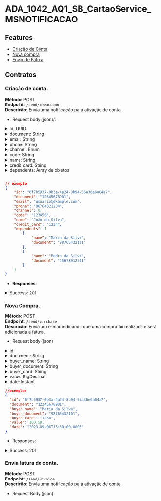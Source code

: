 # ADA_1042_AQ1_SB_CartaoService_MSNOTIFICACAO

## Features

- [Criação de Conta](#criação-de-conta-)
- [Nova compra](#nova-compra-)
- [Envio de Fatura](#envia-fatura-de-conta)

## Contratos

### Criação de conta. 
**Método**: POST <br>
**Endpoint**: `/send/newaccount` <br>
**Descrição**: Envia uma notificação para ativação de conta.

- Request body (json)/:
<details>
  <summary>id: UUID</summary>

- **Descrição**: Identificador único no formato UUID.
- **Validação**: Deve ser um UUID válido.
</details>

<details>
  <summary>document: String</summary>

- **Descrição**: Documento único do usuário.
- **Validação**: Deve ser um documento válido (apenas números). Deve ter obrigatoriamente o tamanho de 11 caracteres numéricos.
</details>

<details>
  <summary>email: String</summary>

- **Descrição**: Email único do usuário.
- **Validação**: Deve ser um email válido.
</details>

<details>
   <summary>phone: String</summary>

- **Descrição**: Número de contato único do usuário.
- **Validação**: Deve ser um número de telefone ou celular válido. Apenas números, com o DDD.
</details>

<details>
   <summary>channel: Enum</summary>

- **Descrição**: 0: Email, 1: SMS - Só aceita e-mail por enquanto.
</details>

<details>
   <summary>code: String</summary>

- **Descrição**: Código de ativação gerado com a geração da conta, será enviado no email.
- **Validação**: Deve ser um código de seis digitos. 
</details>

<details>
     <summary>name: String</summary>

- **Descrição**: Nome do usuário.
- **Validação**: Deve ter pelo menos dois caracteres e não conter números.
</details>

<details>
     <summary>credit_card: String</summary>

- **Descrição**: Apenas últimos quatro digitos do cartão.
- **Validação**: Deve obrigatoriamente ter 4 caracteres númericos.

</details>

<details>
<summary>dependents: Array de objetos</summary>

- **Descrição**: Um array dos dependentes criados na conta, com o nome e documento dos dependentes.
- **Validação**: A mesma de nome e de documento.
</details>

``` json

// exemplo
{
    "id": "6f7b5937-0b3a-4a24-8b94-56a36e6a04a7",
    "document": "12345678901",
    "email": "usuario@example.com",
    "phone": "98764321234",
    "channel": 0,
    "code": "123456",
    "name": "João da Silva",
    "credit_card": "1234",
    "dependents": [
        {
            "name": "Maria da Silva",
            "document": "98765432101"
        },
        {
            "name": "Pedro da Silva",
            "document": "45678912301"
        }
    ]
}

```

- **Responses**:
<details>

<summary>Success: 201</summary>

```json
{
  "subject": "Account creation",
  "result": "Message was sent with success.",
  "channel": "E-mail",
  "recipient": "usuario@example.com",
  "name": "João da Silva"
}
```
</details>

### Nova Compra. 
**Método**: POST <br>
**Endpoint**: `/send/purchase` <br>
**Descrição**: Envia um e-mail indicando que uma compra foi realizada e será adicionada a fatura.

- Request body (json)

<details>
  <summary>id</summary>

- **Descrição**: Identificador único da compra.
- **Validação**: Deve ser um UUID válido.
</details>

<details>
  <summary>document: String</summary>

- **Descrição**: Documento único do USUÁRIO que receberá a notificação, não de quem fez a compra.
- **Validação**: Deve ser um documento válido (apenas números). Deve ter obrigatoriamente o tamanho de 11 caracteres numéricos.
</details>

<details>
  <summary>buyer_name: String</summary>

- **Descrição**: Nome do dono do cartão de crédito que executou a compra (pode ser o dependente).
- **Validação**: Deve ser um nome válido.
</details>

<details>
  <summary>buyer_document: String</summary>

- **Descrição**: Documento único do comprador, pode ser dependente ou não.
- **Validação**: Deve ser um documento válido (apenas números). Deve ter obrigatoriamente o tamanho de 11 caracteres numéricos.
</details>

<details>
  <summary>buyer_card: String</summary>

- **Descrição**: Últimos quatro digitos do cartão que executou a compra.
- **Validação**: Deve ser um nome válido.
</details>

<details>
   <summary>value: BigDecimal</summary>

- **Descrição**: Valor da compra em reais.
- **Validação**: Deve ser um valor válido.
</details>

<details>
   <summary>date: Instant</summary>

- **Descrição**: Timestamp exato com milisegundos de quando a compra foi realizada.
- **Validação**: Deve ser uma data timestamp com milissegundos.
</details>

```json
//exemplo: 
{
  "id": "6f7b5937-0b3a-4a24-8b94-56a36e6a04a7",
  "document": "12345678901",
  "buyer_name": "Maria da Silva",
  "buyer_document": "98765432101",
  "buyer_card": "1234",
  "value": 100.50,
  "date": "2023-09-06T15:30:00.000Z"
}
``` 

- Responses: 
<details>

<summary>Success: 201</summary>

```json 
{
  "id": "6f7b5937-0b3a-4a24-8b94-56a36e6a04a7",
  "document": "12345678901",
  "buyer_name": "Maria da Silva",
  "buyer_document": "98765432101",
  "buyer_card": "1234",
  "value": 100.50,
  "date": "2023-09-06T15:30:00.000Z"
}
```
</details>

### Envia fatura de conta.
**Método**: POST <br>
**Endpoint**: `/send/invoice` <br>
**Descrição**: Envia uma notificação para ativação de conta.

- Request Body (json)
